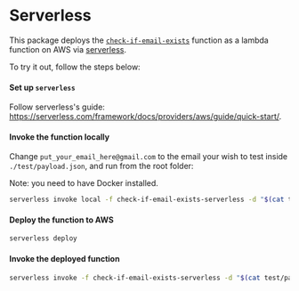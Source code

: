 # Serverless

This package deploys the [`check-if-email-exists`](https://github.com/amaurymartiny/check-if-email-exists) function as a lambda function on AWS via [serverless](https://serverless.com/).

To try it out, follow the steps below:

#### Set up `serverless`

Follow serverless's guide: https://serverless.com/framework/docs/providers/aws/guide/quick-start/.

#### Invoke the function locally

Change `put_your_email_here@gmail.com` to the email your wish to test inside `./test/payload.json`, and run from the root folder:

Note: you need to have Docker installed.

```bash
serverless invoke local -f check-if-email-exists-serverless -d "$(cat test/payload.json)"
```

#### Deploy the function to AWS

```bash
serverless deploy
```

#### Invoke the deployed function

```bash
serverless invoke -f check-if-email-exists-serverless -d "$(cat test/payload.json)"
```
